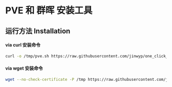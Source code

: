 # PVE 和 群晖 安装工具



## 运行方法 Installation 

#### via curl 安装命令 

```bash
curl -o /tmp/pve.sh https://raw.githubusercontent.com/jinwyp/one_click_script/master/dsm/pve.sh && chmod +x /tmp/pve.sh && /tmp/pve.sh

```

#### via wget 安装命令 

```bash
wget --no-check-certificate -P /tmp https://raw.githubusercontent.com/jinwyp/one_click_script/master/dsm/pve.sh && chmod +x /tmp/pve.sh && /tmp/pve.sh

```
